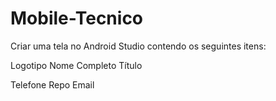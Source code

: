 # Mobile-Tecnico
Criar uma tela no Android Studio contendo os seguintes itens:

Logotipo
Nome Completo
Título

Telefone
Repo
Email